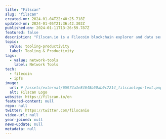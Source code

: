 ```yaml
---
title: "Filscan"
slug: "filscan"
created-on: 2024-01-04T22:40:25.718Z
updated-on: 2024-01-05T21:36:42.302Z
published-on: 2024-01-11T13:26:59.787Z
featured: false
description: "Filscan.io is a Filecoin blockchain explorer and data service platform, offering a range of one-stop data services, including mining ranking, blockchain data query, visualization charts, and FVM ecosystem data analysis."
topic:
  value: tooling-productivity
  label: Tooling & Productivity
tags:
  - value: network-tools
    label: Network Tools
tech:
  - filecoin
  - ipfs
image:
  url: # /assets/external/65974a1e84648b50ab0c7214_filscanlogo-text.png
  alt: Filscan Logo
website: https://filscan.io/en
featured-content: null
repo: null
twitter: https://twitter.com/filscanio
video-url: null
year-joined: null
news-update: null
metadata: null
---
```

